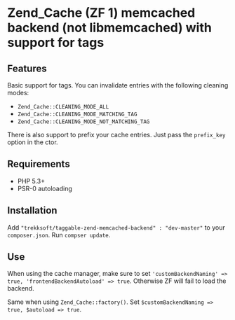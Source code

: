 # Zend_Cache (ZF 1) memcached backend (not libmemcached) with support for tags

## Features

Basic support for tags. You can invalidate entries with the following cleaning modes:
 
* `Zend_Cache::CLEANING_MODE_ALL`
* `Zend_Cache::CLEANING_MODE_MATCHING_TAG`
* `Zend_Cache::CLEANING_MODE_NOT_MATCHING_TAG`

There is also support to prefix your cache entries. Just pass the `prefix_key` option in the ctor.

## Requirements

- PHP 5.3+
- PSR-0 autoloading

## Installation

Add `"trekksoft/taggable-zend-memcached-backend" : "dev-master"` to your `composer.json`.
Run `compser update`.

## Use

When using the cache manager, make sure to set `'customBackendNaming' => true, 'frontendBackendAutoload' => true`. Otherwise ZF will fail to load the backend.

Same when using `Zend_Cache::factory()`. Set `$customBackendNaming => true, $autoload => true`.